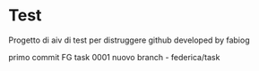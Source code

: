 # Test
Progetto di aiv di test per distruggere github
developed by fabiog


primo commit FG task 0001
nuovo branch - federica/task